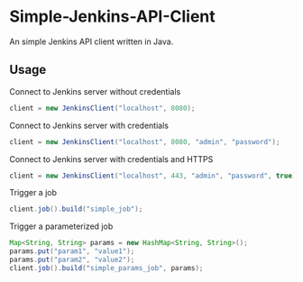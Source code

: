 Simple-Jenkins-API-Client
=========================

An simple Jenkins API client written in Java. 

## Usage

Connect to Jenkins server without credentials
```java
client = new JenkinsClient("localhost", 8080);
```

Connect to Jenkins server with credentials
```java
client = new JenkinsClient("localhost", 8080, "admin", "password");
```

Connect to Jenkins server with credentials and HTTPS
```java
client = new JenkinsClient("localhost", 443, "admin", "password", true);
```

Trigger a job
```java
client.job().build("simple_job");
```

Trigger a parameterized job
```java
Map<String, String> params = new HashMap<String, String>();
params.put("param1", "value1");
params.put("param2", "value2");
client.job().build("simple_params_job", params);
```
